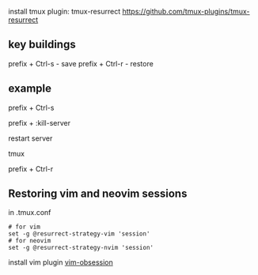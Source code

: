 install tmux plugin: tmux-resurrect
https://github.com/tmux-plugins/tmux-resurrect

## key buildings

prefix + Ctrl-s - save
prefix + Ctrl-r - restore

## example


prefix + Ctrl-s

prefix + :kill-server

restart server

tmux

prefix + Ctrl-r


## Restoring vim and neovim sessions

in .tmux.conf

```
# for vim
set -g @resurrect-strategy-vim 'session'
# for neovim
set -g @resurrect-strategy-nvim 'session'
```

install vim plugin [vim-obsession](https://github.com/tpope/vim-obsession)

